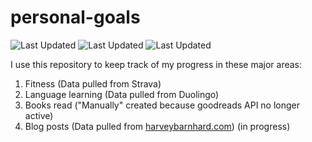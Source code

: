 # personal-goals
![Last Updated](https://img.shields.io/date/1615692086?color=FC4C02&label=Fitness%20Updated&logo=strava)
![Last Updated](https://img.shields.io/date/1615692086?color=7ac70c&label=Language%20Updated&logo=duolingo)
![Last Updated](https://img.shields.io/date/1615692086?color=e9e5cd&label=Books%20Updated&logo=goodreads)

I use this repository to keep track of my progress in these major areas:

1. Fitness (Data pulled from Strava)
2. Language learning (Data pulled from Duolingo)
3. Books read ("Manually" created because goodreads API no longer active)
4. Blog posts (Data pulled from [harveybarnhard.com](https://harveybarnhard.com)) (in progress)
